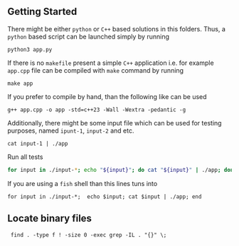 ## Getting Started

There might be either `python` or `C++` based solutions in this folders.
Thus, a `python` based script can be launched simply by running

```shell
python3 app.py
```

If there is no `makefile` present a simple `C++` application i.e. for example `app.cpp` file can be compiled with `make` command by running

```make
make app
```

If you prefer to compile by hand, than the following like can be used

```shell
g++ app.cpp -o app -std=c++23 -Wall -Wextra -pedantic -g
```

Additionally, there might be some input file which can be used for testing purposes, named `ipunt-1`, `input-2` and etc.

```shell
cat input-1 | ./app
```

Run all tests

```bash
for input in ./input-*; echo "${input}"; do cat "${input}" | ./app; done
```

If you are using a `fish` shell than this lines tuns into

```fish
for input in ./input-*;  echo $input; cat $input | ./app; end
```

## Locate binary files

```shell
 find . -type f ! -size 0 -exec grep -IL . "{}" \;
```
